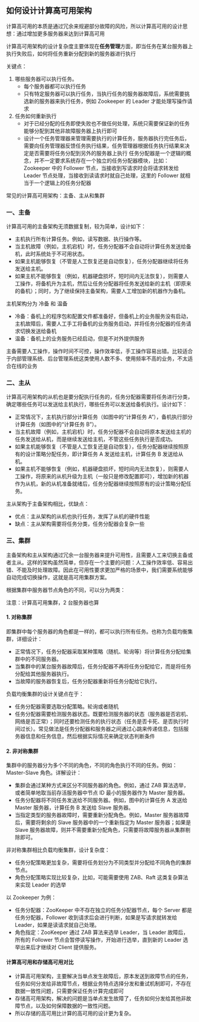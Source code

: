 ## 如何设计计算高可用架构

计算高可用的本质是通过冗余来规避部分故障的风险，所以计算高可用的设计思想：通过增加更多服务器来达到计算高可用

计算高可用架构的设计复杂度主要体现在**任务管理**方面，即当任务在某台服务器上执行失败后，如何将任务重新分配到新的服务器进行执行

关键点：

1. 哪些服务器可以执行任务。
    - 每个服务器都可以执行任务
    - 只有特定服务器可以执行任务，当执行任务的服务器故障后，系统需要挑选新的服务器来执行任务，例如 Zookeeper 的 Leader 才能处理写操作请求
2. 任务如何重新执行
    - 对于已经分配的任务即使失败也不做任何处理，系统只需要保证新的任务能够分配到其他非故障服务器上执行即可
    - 设计一个任务管理器来管理需要执行的计算任务，服务器执行完任务后，需要向任务管理器反馈任务执行结果，任务管理器根据任务执行结果来决定是否需要将任务分配到另外的服务器上执行
        任务分配器是一个逻辑的概念，并不一定要求系统存在一个独立的任务分配器模块，比如：Zookeeper 中的 Follower 节点，当接收到写请求时会将请求转发给 Leader 节点处理，当接收到读请求时就自己处理，这里的 Follower 就相当于一个逻辑上的任务分配器

常见的计算高可用架构：主备、主从和集群

### 一、主备

计算高可用的主备架构无须数据复制，较为简单，设计如下：

- 主机执行所有计算任务。例如，读写数据、执行操作等。
- 当主机故障（例如，主机宕机）时，任务分配器不会自动将计算任务发送给备机，此时系统处于不可用状态。
- 如果主机能够恢复（不管是人工恢复还是自动恢复），任务分配器继续将任务发送给主机。
- 如果主机不能够恢复（例如，机器硬盘损坏，短时间内无法恢复），则需要人工操作，将备机升为主机，然后让任务分配器将任务发送给新的主机（即原来的备机）；同时，为了继续保持主备架构，需要人工增加新的机器作为备机。

主机架构分为 冷备 和 温备

- 冷备：备机上的程序包和配置文件都准备好，但备机上的业务服务没有启动，主机故障后，需要人工手工将备机的业务服务启动，并将任务分配器的任务请求切换发送给备机
- 温备：备机上的业务服务已经启动，但是不对外提供服务

主备需要人工操作，操作时间不可控，操作效率低，手工操作容易出错。比较适合于内部管理系统、后台管理系统这类使用人数不多、使用频率不高的业务，不太适合在线的业务

### 二、主从

计算高可用架构的从机也是要分配执行任务的，任务分配器需要将任务进行分类，确定哪些任务可以发送给主机执行，哪些任务可以发送给备机执行。设计如下：

- 正常情况下，主机执行部分计算任务（如图中的“计算任务 A”），备机执行部分计算任务（如图中的“计算任务 B”）。
- 当主机故障（例如，主机宕机）时，任务分配器不会自动将原本发送给主机的任务发送给从机，而是继续发送给主机，不管这些任务执行是否成功。
- 如果主机能够恢复（不管是人工恢复还是自动恢复），任务分配器继续按照原有的设计策略分配任务，即计算任务 A 发送给主机，计算任务 B 发送给从机。
- 如果主机不能够恢复（例如，机器硬盘损坏，短时间内无法恢复），则需要人工操作，将原来的从机升级为主机（一般只是修改配置即可），增加新的机器作为从机，新的从机准备就绪后，任务分配器继续按照原有的设计策略分配任务。

主从架构于主备架构相比，优缺点：

- 优点：主从架构的从机也执行任务，发挥了从机的硬件性能
- 缺点：主从架构需要将任务分类，任务分配器会复杂一些

### 三、集群

主备架构和主从架构通过冗余一台服务器来提升可用性，且需要人工来切换主备或者主从。这样的架构虽然简单，但存在一个主要的问题：人工操作效率低、容易出错、不能及时处理故障。因此在可用性要求更加严格的场景中，我们需要系统能够自动完成切换操作，这就是高可用集群方案。

根据集群中服务器节点角色的不同，可以分为两类：

注意：计算高可用集群，2 台服务器也算

#### 1. 对称集群

即集群中每个服务器的角色都是一样的，都可以执行所有任务。也称为负载均衡集群，详细设计：

- 正常情况下，任务分配器采取某种策略（随机、轮询等）将计算任务分配给集群中的不同服务器。
- 当集群中的某台服务器故障后，任务分配器不再将任务分配给它，而是将任务分配给其他服务器执行。
- 当故障的服务器恢复后，任务分配器重新将任务分配给它执行。

负载均衡集群的设计关键点在于：

- 任务分配器需要选取分配策略。轮询或者随机
- 任务分配器需要检测服务器状态。既要检测服务器的状态（服务器是否宕机、网络是否正常）；同时还要检测任务的执行状态（任务是否卡死、是否执行时间过长）。常见做法是任务分配器和服务器之间通过心跳来传递信息，包括服务器信息和任务信息，然后根据实际情况来确定状态判断条件

#### 2. 非对称集群

集群中的服务器分为多个不同的角色，不同的角色执行不同的任务。例如：Master-Slave 角色。详解设计：

- 集群会通过某种方式来区分不同服务器的角色。例如，通过 ZAB 算法选举，或者简单地取当前存活服务器中节点 ID 最小的服务器作为 Master 服务器。
- 任务分配器将不同任务发送给不同服务器。例如，图中的计算任务 A 发送给 Master 服务器，计算任务 B 发送给 Slave 服务器。
- 当指定类型的服务器故障时，需要重新分配角色。例如，Master 服务器故障后，需要将剩余的 Slave 服务器中的一个重新指定为 Master 服务器；如果是 Slave 服务器故障，则并不需要重新分配角色，只需要将故障服务器从集群剔除即可。

非对称集群相比负载均衡集群，设计复杂度：

- 任务分配策略更加复杂，需要将任务划分为不同类型并分配给不同角色的集群节点。
- 角色分配策略实现比较复杂，比如，可能需要使用 ZAB、Raft 这类复杂算法来实现 Leader 的选举

以 Zookeeper 为例：

- 任务分配器：ZooKeeper 中不存在独立的任务分配器节点，每个 Server 都是任务分配器，Follower 收到请求后会进行判断，如果是写请求就转发给 Leader，如果是读请求就自己处理。
- 角色指定：ZooKeeper 通过 ZAB 算法来选举 Leader，当 Leader 故障后，所有的 Follower 节点会暂停读写操作，开始进行选举，直到新的 Leader 选举出来后才继续对 Client 提供服务。

#### 计算高可用和存储高可用对比

- 计算高可用架构，主要解决当单点发生故障后，原本发送到故障节点的任务，任务如何分发给非故障节点，根据业务特点选择分发和重试机制即可，不存在数据一致性问题，只需要保证任务计算完成即可 
- 存储高可用架构，解决的问题是当单点发生故障了，任务如何分发给其他非故障节点，以及如何保障数据的一致性问题。
-  所以存储的高可用比计算的高可用的设计更为复杂。















